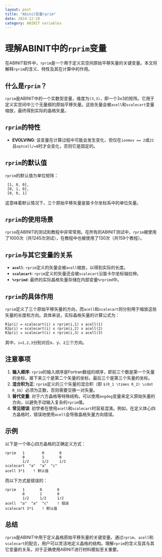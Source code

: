 ```yaml
---
layout: post
title: "Abinit变量rprim"
date: 2024-12-28
category: ABINIT variables
---
```


# 理解ABINIT中的`rprim`变量

在ABINIT软件中，`rprim`是一个用于定义实空间原始平移矢量的关键变量。本文将解释`rprim`的含义、特性及其在计算中的作用。

## 什么是`rprim`？

`rprim`是ABINIT中的一个实数型变量，维度为`(3,3)`，即一个3x3的矩阵。它用于定义实空间中三个无量纲的原始平移矢量。这些矢量会被`acell`和`scalecart`变量缩放，最终得到实际的晶格矢量。

## `rprim`的特性

- **EVOLVING**: 该变量在计算过程中可能会发生变化，但仅在`ionmov == 2`或`22`且`optcell/=0`时才会变化，否则它是固定的。

## `rprim`的默认值

`rprim`的默认值为单位矩阵：
```
 [1, 0, 0],  
 [0, 1, 0],  
 [0, 0, 1]
```
这意味着默认情况下，三个原始平移矢量是笛卡尔坐标系中的单位矢量。

## `rprim`的使用场景

`rprim`在ABINIT的测试和教程中非常常用。在所有的ABINIT测试中，`rprim`被使用了1000次（共1245次测试），在教程中也被使用了130次（共159个教程）。

## `rprim`与其它变量的关系

- **`acell`**: `rprim`定义的矢量会被`acell`缩放，以得到实际的长度。
- **`scalecart`**: `rprim`定义的矢量还会被`scalecart`沿笛卡尔坐标轴拉伸。
- **`%rprimd`**: 最终的实际晶格矢量存储在内部变量`%rprimd`中。

## `rprim`的具体作用

`rprim`定义了三个原始平移矢量的方向，而`acell`和`scalecart`则分别用于缩放这些矢量的长度和方向。具体来说，实际晶格矢量的计算公式为：
```
R1p(i) = scalecart(i) x rprim(i,1) x acell(1)  
R2p(i) = scalecart(i) x rprim(i,2) x acell(2)  
R3p(i) = scalecart(i) x rprim(i,3) x acell(3)
```
其中，`i=1,2,3`分别对应x、y、z三个方向。

## 注意事项

1. **输入顺序**: `rprim`的输入顺序是Fortran数组的顺序，即前三个数是第一个矢量的坐标，接下来三个是第二个矢量的坐标，最后三个是第三个矢量的坐标。
2. **混合积为正**: `rprim`定义的三个矢量的混合积（即 `$(R_1 \times R_2) \cdot R_3$`）必须为正数，否则需要交换一对矢量。
3. **替代变量**: 对于六方晶格等特殊结构，可以使用`angdeg`变量来定义原始矢量的方向，以避免手动输入复杂的`rprim`值。
4. **常见错误**: 初学者在使用`acell`和`scalecart`时容易混淆。例如，在定义体心四方晶格时，错误地使用`acell`会导致晶格矢量方向错误。

## 示例

以下是一个体心四方晶格的正确定义方式：
```
rprim   1        0       0  
        0        1       0  
        1/2      1/2     1/2  
scalecart  "a"  "a"  "c"  
acell 3*1    ! 默认值
```
而以下方式是错误的：
```
rprim   1       0       0  
        0       1       0  
        1/2     1/2     1/2  
acell  "a"  "a"  "c"    ! 错误  
scalecart 3*1    ! 默认值
```

## 总结

`rprim`是ABINIT中用于定义晶格原始平移矢量的关键变量。通过`rprim`、`acell`和`scalecart`的配合，用户可以灵活地定义晶格的结构。理解`rprim`的含义及其与其它变量的关系，对于正确使用ABINIT进行材料模拟至关重要。